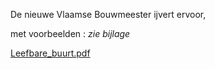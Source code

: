 De nieuwe Vlaamse Bouwmeester ijvert ervoor,  

met voorbeelden : *zie bijlage*

[Leefbare_buurt.pdf](best/Leefbare_buurt.pdf)

